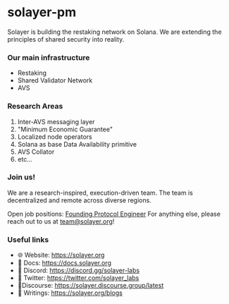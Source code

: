 # solayer-pm

Solayer is building the restaking network on Solana. We are extending the principles of shared security into reality. 

### Our main infrastructure 
* Restaking
* Shared Validator Network
* AVS 


### Research Areas 
1. Inter-AVS messaging layer
2. "Minimum Economic Guarantee"
3. Localized node operators
4. Solana as base Data Availability primitive
5. AVS Collator
6. etc...

### Join us!
We are a research-inspired, execution-driven team. The team is decentralized and remote across diverse regions. 

Open job positions: [Founding Protocol Engineer](https://wellfound.com/l/2A1qZP)
For anything else, please reach out to us at team@solayer.org!


### Useful links
* 🌐 Website: https://solayer.org
* 📄 Docs: https://docs.solayer.org
* 💬 Discord: https://discord.gg/solayer-labs
* 💬 Twitter: https://twitter.com/solayer_labs
* 💬Discourse: https://solayer.discourse.group/latest
* 📝 Writings: https://solayer.org/blogs

